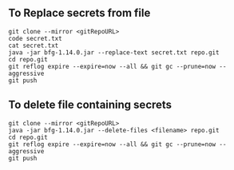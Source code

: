 ## To Replace secrets from file

```
git clone --mirror <gitRepoURL>
code secret.txt
cat secret.txt
java -jar bfg-1.14.0.jar --replace-text secret.txt repo.git
cd repo.git
git reflog expire --expire=now --all && git gc --prune=now --aggressive
git push
```
## To delete file containing secrets

```
git clone --mirror <gitRepoURL>
java -jar bfg-1.14.0.jar --delete-files <filename> repo.git
cd repo.git
git reflog expire --expire=now --all && git gc --prune=now --aggressive
git push

```
